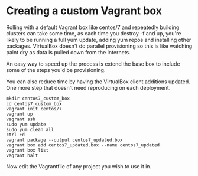 # Creating a custom Vagrant box

Rolling with a default Vagrant box like centos/7 and repeatedly building
clusters can take some time, as each time you destroy -f and up, you're
likely to be running a full yum update, adding yum repos and installing
other packages.  VirtualBox doesn't do parallel provisioning so this is
like watching paint dry as data is pulled down from the Internets.

An easy way to speed up the process is extend the base box to include 
some of the steps you'd be provisioning.

You can also reduce time by having the VirtualBox client additions updated. 
One more step that doesn't need reproducing on each deployment.

```
mkdir centos7_custom_box
cd centos7_custom_box
vagrant init centos/7
vagrant up
vagrant ssh
sudo yum update
sudo yum clean all
ctrl +d
vagrant package --output centos7_updated.box
vagrant box add centos7_updated.box --name centos7_updated
vagrant box list
vagrant halt
```

Now edit the Vagrantfile of any project you wish to use it in.
